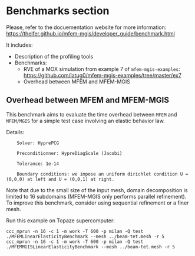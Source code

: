 # Benchmarks section


Please, refer to the docuementation website for more information: https://thelfer.github.io/mfem-mgis/developer_guide/benchmark.html

It includes:

- Description of the profiling tools
- Benchmarks:
  - RVE of a MOX simulation from example 7 of `mfem-mgis-examples`: https://github.com/latug0/mfem-mgis-examples/tree/master/ex7
  - Overhead between MFEM and MFEM-MGIS 

## Overhead between MFEM and MFEM-MGIS

This benchmark aims to evaluate the time overhead between `MFEM` and `MFEM/MGIS` for a simple test case involving an elastic behavior law.

Details:

```
    Solver: HyprePCG

    Preconditionner: HypreDiagScale (Jacobi)

    Tolerance: 1e-14

    Boundary conditions: we impose an uniform dirichlet condition U = (0,0,0) at left and U = (0,0,1) at right.
```

Note that due to the small size of the input mesh, domain decomposition is limited to 16 subdomains (MFEM-MGIS only performs parallel refinement). To improve this benchmark, consider using sequential refinement or a finer mesh.

Run this example on Topaze supercomputer:

```
ccc_mprun -n 16 -c 1 -m work -T 600 -p milan -Q test ./MFEMLinearElasticityBenchmark --mesh ../beam-tet.mesh -r 5
ccc_mprun -n 16 -c 1 -m work -T 600 -p milan -Q test ./MFEMMGISLinearElasticityBenchmark --mesh ../beam-tet.mesh -r 5
```
